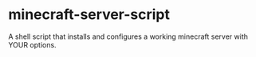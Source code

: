 # minecraft-server-script
A shell script that installs and configures a working minecraft server with YOUR options.

